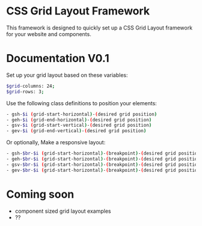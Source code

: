 # CSS Grid Layout Framework

This framework is designed to quickly set up a CSS Grid Layout framework for your website and components.

# Documentation V0.1

Set up your grid layout based on these variables:

```sh
$grid-columns: 24;
$grid-rows: 3;
```

Use the following class definitions to position your elements:

```sh
- gsh-$i (grid-start-horizontal)-(desired grid position)
- geh-$i (grid-end-horizontal)-(desired grid position)
- gsv-$i (grid-start-vertical)-(desired grid position)
- gev-$i (grid-end-vertical)-(desired grid position)
```

Or optionally, Make a responsive layout:
```sh
- gsh-$br-$i (grid-start-horizontal)-(breakpoint)-(desired grid position)
- geh-$br-$i (grid-start-horizontal)-(breakpoint)-(desired grid position)
- gsv-$br-$i (grid-start-horizontal)-(breakpoint)-(desired grid position)
- gev-$br-$i (grid-start-horizontal)-(breakpoint)-(desired grid position)
```

# Coming soon

- component sized grid layout examples
- ??